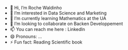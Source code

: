- 👋 Hi, I’m Roche Waldinho
- 👀 I’m interested in Data Science and Marketing
- 🌱 I’m currently learning Mathematics at the UA
- 💞️ I’m looking to collaborate on Backen Developpement
- 📫 You can reach me here : LinkedIn
- 😄 Pronouns: ...
- ⚡ Fun fact: Reading Scientific book

<!---
Roche-waldinho/Roche-waldinho is a ✨ special ✨ repository because its `README.md` (this file) appears on your GitHub profile.
You can click the Preview link to take a look at your changes.
--->
